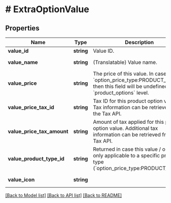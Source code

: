 # # ExtraOptionValue

## Properties

Name | Type | Description | Notes
------------ | ------------- | ------------- | -------------
**value_id** | **string** | Value ID. |
**value_name** | **string** | (Translatable) Value name. | [optional] [readonly]
**value_price** | **string** | The price of this value. In case &#x60;option_price_type:PRODUCT_TYPE&#x60; then this field will be undefined on &#x60;product_options&#x60; level. | [optional] [readonly]
**value_price_tax_id** | **string** | Tax ID for this product option value. Tax information can be retrieved from the Tax API. | [optional] [readonly]
**value_price_tax_amount** | **string** | Amount of tax applied for this product option value. Additional tax information can be retrieved from the Tax API. | [optional] [readonly]
**value_product_type_id** | **string** | Returned in case this value / option is only applicable to a specific product type (&#x60;option_price_type:PRODUCT_TYPE&#x60;). | [optional] [readonly]
**value_icon** | **string** |  | [optional] [readonly]

[[Back to Model list]](../../README.md#models) [[Back to API list]](../../README.md#endpoints) [[Back to README]](../../README.md)
